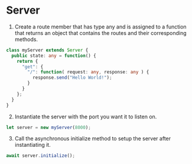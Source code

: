 # Server

1. Create a route member that has type any and is assigned to a function that returns an object that contains the routes and their corresponding methods.

```typescript
class myServer extends Server {
  public state: any = function() {
    return {
      "get": {
        "/": function( request: any, response: any ) {
          response.send("Hello World!");
        }
      }
    };
  }
}
```
2. Instantiate the server with the port you want it to listen on.
```typescript
let server = new myServer(8000);
```

3. Call the asynchronous initialize method to setup the server after instantiating it.
```typescript
await server.initialize();
```